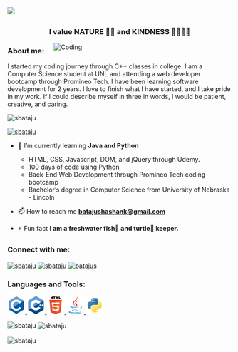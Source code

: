<h1>
<img align = "center" width = "1000" src = "https://blogger.googleusercontent.com/img/b/R29vZ2xl/AVvXsEgdkc9hKJmrpbldmtkLSSRbZ-hy7cKFa5MmjQls9hySE0D89f3CQeEPmRb9rEo0R1n2Z9PjICFpGLTrFD_ajKaXnp8llWGAcyjb4WyokcU4DuXZW1tnj4vLiaMWc03cGWpZ3kP1zdX31TGS_wh5a07L2ubcY3-GbTrGTN2YLQ6rp9DMMDvBVWkadEjR/w640-h192/Shawn%20Bataju%20Banner.gif">
</h1>

<h3 align="center">I value NATURE 🌿🦦 and KINDNESS 🫱🏽‍🫲🏾</h3>
<img align="right" alt="Coding" width="400" src="https://blogger.googleusercontent.com/img/b/R29vZ2xl/AVvXsEg8_ktiuFz00agus3XNnJ42G_ImVNd9c-I3-topbaN-rmGRWF63-JZLMTplMXWpTV46Xqz-Dyfbg-HRu3xC83sLBarhPRXQ_OWy9bnNfqPdTVnMu13pPIA4-_mdOjDdNc7iq9n1PAFybObAMaSloCfnBAEC0gMWQVK6N6_4PgFICOcSRNPJmaCANOJy/s320/human%20at%20work.png">


<h3>About me:</h3>
<p>I started my coding journey through C++ classes in college.
I am a Computer Science student at UNL and attending a web developer bootcamp through Promineo Tech. I have been learning software development for 2 years. I love to finish what I have started, and I take pride in my work. If I could describe myself in three in words, I would be patient, creative, and caring.</p>

<p align="left"> <img src="https://komarev.com/ghpvc/?username=sbataju&label=Profile%20views&color=0e75b6&style=flat" alt="sbataju" /> </p>

<p align="left"> <a href="https://twitter.com/sbataju" target="blank"><img src="https://img.shields.io/twitter/follow/sbataju?logo=twitter&style=for-the-badge" alt="sbataju" /></a> </p>

- 🌱 I’m currently learning **Java and Python**

  * HTML, CSS, Javascript, DOM, and jQuery through Udemy. 
  * 100 days of code using Python
  * Back-End Web Development through Promineo Tech coding bootcamp
  * Bachelor’s degree in Computer Science from University of Nebraska - Lincoln

- 📫 How to reach me **batajushashank@gmail.com**

- ⚡ Fun fact **I am a freshwater fish🐠 and turtle🐢 keeper.**

<h3 align="left">Connect with me:</h3>
<p align="left">
<a href="https://twitter.com/sbataju" target="blank"><img align="center" src="https://raw.githubusercontent.com/rahuldkjain/github-profile-readme-generator/master/src/images/icons/Social/twitter.svg" alt="sbataju" height="30" width="40" /></a>
<a href="https://linkedin.com/in/sbataju" target="blank"><img align="center" src="https://raw.githubusercontent.com/rahuldkjain/github-profile-readme-generator/master/src/images/icons/Social/linked-in-alt.svg" alt="sbataju" height="30" width="40" /></a>
<a href="https://instagram.com/batajus" target="blank"><img align="center" src="https://raw.githubusercontent.com/rahuldkjain/github-profile-readme-generator/master/src/images/icons/Social/instagram.svg" alt="batajus" height="30" width="40" /></a>
</p>

<h3 align="left">Languages and Tools:</h3>
<p align="left"> <a href="https://www.cprogramming.com/" target="_blank" rel="noreferrer"> <img src="https://raw.githubusercontent.com/devicons/devicon/master/icons/c/c-original.svg" alt="c" width="40" height="40"/> </a> <a href="https://www.w3schools.com/cpp/" target="_blank" rel="noreferrer"> <img src="https://raw.githubusercontent.com/devicons/devicon/master/icons/cplusplus/cplusplus-original.svg" alt="cplusplus" width="40" height="40"/> </a> <a href="https://www.w3.org/html/" target="_blank" rel="noreferrer"> <img src="https://raw.githubusercontent.com/devicons/devicon/master/icons/html5/html5-original-wordmark.svg" alt="html5" width="40" height="40"/> </a> <a href="https://www.java.com" target="_blank" rel="noreferrer"> <img src="https://raw.githubusercontent.com/devicons/devicon/master/icons/java/java-original.svg" alt="java" width="40" height="40"/> </a> <a href="https://www.python.org" target="_blank" rel="noreferrer"> <img src="https://raw.githubusercontent.com/devicons/devicon/master/icons/python/python-original.svg" alt="python" width="40" height="40"/> </a> </p>

<p><img align="left" src="https://github-readme-stats.vercel.app/api/top-langs?username=sbataju&show_icons=true&locale=en&layout=compact" alt="sbataju" /></p>

<p>&nbsp;<img align="center" src="https://github-readme-stats.vercel.app/api?username=sbataju&show_icons=true&locale=en" alt="sbataju" /></p>

<p><img align="center" src="https://github-readme-streak-stats.herokuapp.com/?user=sbataju&" alt="sbataju" /></p>
